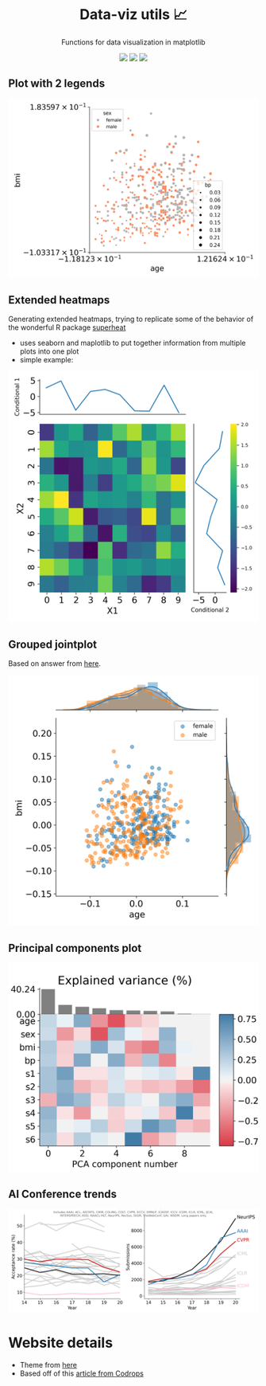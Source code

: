 <h1 align="center"> Data-viz utils 📈</h1>
<p align="center"> Functions for data visualization in matplotlib
</p>
<p align="center">
  <img src="https://img.shields.io/badge/license-mit-blue.svg">
  <img src="https://img.shields.io/badge/python-3.6--3.8-blue">
  <img src="https://img.shields.io/github/checks-status/csinva/data-viz-utils/master">
</p>  


## Plot with 2 legends

![](img/plot_scatter_2_legends.png)

## Extended heatmaps

Generating extended heatmaps, trying to replicate some of the behavior of the wonderful R package [superheat](https://github.com/rlbarter/superheat)

- uses seaborn and maplotlib to put together information from multiple plots into one plot
- simple example:

![](img/plot_heatmap_extended.png)

## Grouped jointplot

Based on answer from [here](https://stackoverflow.com/questions/35920885/how-to-overlay-a-seaborn-jointplot-with-a-marginal-distribution-histogram-fr).

![](img/plot_joint_grouped.png)

## Principal components plot

![](img/plot_pcs.png)

## AI Conference trends

![](img/conference_trends.png)


# Website details
- Theme from [here](https://github.com/inded/Jekyll_modern-blog)
- Based off of this [article from Codrops](http://tympanus.net/codrops/?p=24222)